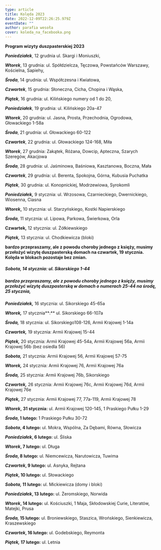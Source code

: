 ```yaml
---
type: article
title: Kolęda 2023
date: 2022-12-09T22:26:25.979Z
eventDate: ""
author: parafia wesoła
cover: koleda_na_facebooka.png
---
```

**Program wizyty duszpasterskiej 2023**

***Poniedziałek***, 12 grudnia ul. Skargi i Moniuszki, 

***Wtorek***, 13 grudnia: ul. Spółdzielcza, Tęczowa, Powstańców Warszawy, Kościelna, Sapiehy, 

***Środa***, 14 grudnia: ul. Współczesna i Kwiatowa, 

***Czwartek***, 15 grudnia: Słoneczna, Cicha, Chopina i Wąska, 

***Piątek***, 16 grudnia: ul. Kilińskiego numery od 1 do 20,

***Poniedziałek***, 19 grudnia: ul. Kilińskiego 20a-47

***Wtorek***, 20 grudnia: ul. Jasna, Prosta, Przechodnia, Ogrodowa, Głowackiego 1-58a

***Środa***, 21 grudnia: ul. Głowackiego 60-122

***Czwartek***, 22 grudnia: ul. Głowackiego 124-168, Miła

***Wtorek***, 27 grudnia: Zakątek, Różana, Dowcip, Apteczna, Szarych Szeregów, Akacjowa

***Środa***, 28 grudnia: ul. Jaśminowa, Baśniowa, Kasztanowa, Boczna, Mała

***Czwartek***, 29 grudnia: ul. Berenta, Spokojna, Górna, Kubusia Puchatka

***Piątek***, 30 grudnia: ul. Konopnickiej, Modrzewiowa, Syrokomli

***Poniedziałek,*** 9 stycznia: ul. Wrzosowa, Czarnieckiego, Dwernickiego, Wiosenna, Ciasna

***Wtorek*,** 10 stycznia: ul. Starzyńskiego, Kostki Napierskiego 

***Środa*,** 11 stycznia: ul. Lipowa, Parkowa, Świerkowa, Orla

**Czwartek,** 12 stycznia: ul. Żółkiewskiego

***Piątek,*** 13 stycznia: ul. Chodkiewicza (bloki) 

**bardzo przepraszamy, ale z powodu choroby jednego z księży, musimy przełożyć wizytę duszpasterską domach na czwartek, 19 stycznia. Kolęda w blokach pozostaje bez zmian.**

##### ***Sobota*,** 14 stycznia: ul. Sikorskiego 1-44 

##### **bardzo przepraszamy, ale z powodu choroby jednego z księży, musimy przełożyć wizytę duszpasterską w domach o numerach 25-44 na środę, 25 stycznia,**

***Poniedziałek,*** 16 stycznia: ul. Sikorskiego 45-65a

***Wtorek,*** 17 stycznia**:** ul. Sikorskiego 66-107a

***Środa,*** 18 stycznia: ul. Sikorskiego108-126, Armii Krajowej 1-14a

***Czwartek,*** 19 stycznia: Armii Krajowej 15-44

***Piątek,*** 20 stycznia: Armii Krajowej 45-54a, Armii Krajowej 56a, Armii Krajowej 56b (bez osiedla 56)

***Sobota,*** 21 stycznia: Armii Krajowej 56, Armii Krajowej 57-75

***Wtorek,*** 24 stycznia: Armii Krajowej 76, Armii Krajowej 76a

***Środa,*** 25 stycznia: Armii Krajowej 76b, Sikorskiego 

***Czwartek,*** 26 stycznia: Armii Krajowej 76c, Armii Krajowej 76d, Armii Krajowej 76e

***Piątek*,** 27 stycznia: Armii Krajowej 77, 77a-119, Armii Krajowej 78

***Wtorek*,** **31 stycznia:** ul. Armii Krajowej 120-145, 1 Praskiego Pułku 1-29

***Środa*, 1 lutego:** 1 Praskiego Pułku 30-72

***Sobota*, 4 lutego:** ul. Mokra, Wspólna, Za Dębami, Równa, Słowicza

***Poniedziałek*, 6 lutego:** ul. Śliska

***Wtorek*, 7 lutego:** ul. Długa

***Środa*, 8 lutego:** ul. Niemcewicza, Narutowicza, Tuwima

***Czwartek*, 9 lutego:** ul. Asnyka, Rejtana

***Piątek*, 10 lutego:** ul. Słowackiego

***Sobota,* 11 lutego:** ul. Mickiewicza (domy i bloki)

***Poniedziałek*, 13 lutego:** ul. Żeromskiego, Norwida

***Wtorek*, 14 lutego:** ul. Kościuszki, 1 Maja, Skłodowskiej Curie, Literatów, Matejki, Prusa

***Środa,* 15 lutego:** ul. Broniewskiego, Staszica, Wrońskiego, Sienkiewicza, Kraszewskiego

***Czwartek*, 16 lutego:** ul. Godebskiego, Reymonta

***Piątek,* 17 lutego:** ul. Letnia

<!--EndFragment-->